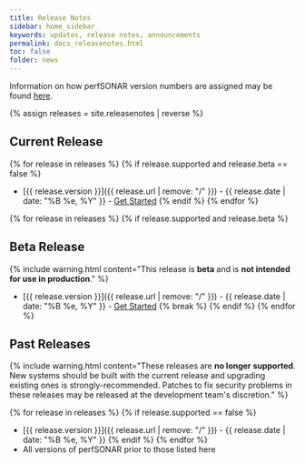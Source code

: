 ```yaml
---
title: Release Notes
sidebar: home_sidebar
keywords: updates, release notes, announcements
permalink: docs_releasenotes.html
toc: false
folder: news
---
```


Information on how perfSONAR version numbers are assigned may be found
[here](https://github.com/perfsonar/project/wiki/Versioning).

{% assign releases = site.releasenotes | reverse %}

## Current Release

{% for release in releases %}
  {% if release.supported and release.beta == false %}
   * [{{ release.version }}]({{ release.url | remove: "/" }}) - {{ release.date | date: "%B %e, %Y" }} - [Get Started](https://docs.perfsonar.net/install_options.html)
  {% endif %}
{% endfor %}


{% for release in releases %}
  {% if release.supported and release.beta %}
## Beta Release

{% include warning.html content="This release is <b>beta</b> and is <b>not intended for use in production</b>." %}

   * [{{ release.version }}]({{ release.url | remove: "/" }}) - {{ release.date | date: "%B %e, %Y" }} - [Get Started](https://docs.perfsonar.net/install_rcs.html)
   {% break %}
  {% endif %}
{% endfor %}

## Past Releases

{% include warning.html content="These releases are <b>no longer supported</b>.  New systems should be built with the current release and upgrading existing ones is strongly-recommended.  Patches to fix security problems in these releases may be released at the development team's discretion." %}

{% for release in releases %}
  {% if release.supported == false %}
 * [{{ release.version }}]({{ release.url | remove: "/" }}) - {{ release.date | date: "%B %e, %Y" }}
  {% endif %}
{% endfor %}
 * All versions of perfSONAR prior to those listed here
